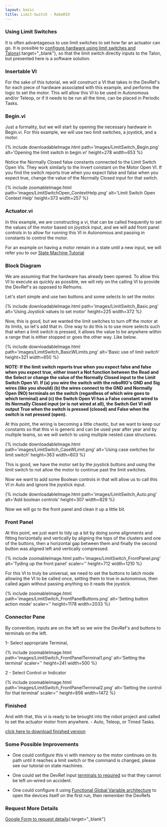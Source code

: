 ```yaml
---
layout: basic
title: Limit-Switch - RoboRIO
---
```



### Using Limit Switches

It is often advantageous to use limit switches to set how far an actuator can go. It is possible to [configure hardware using limit switches and Talons](http://crosstheroadelectronics.com/Talon%20SRX%20User%27s%20Guide.pdf#page=20){:target="_blank"}, so that the limit switch directly inputs to the Talon, but presented here is a software solution.


### Insertable VI

For the sake of this tutorial, we will construct a VI that takes in the DevRef's for each piece of hardware associated with this example, and performs the logic to set the motor. This will allow this VI to be used in Autonomous and/or Teleop, or if it needs to be run all the time, can be placed in Periodic Tasks.

### Begin.vi

Just a formality, but we will start by opening the necessary hardware in Begin.vi. For this example, we will use two limit switches, a joystick, and a motor.

{% include downloadableImage.html path='images/LimitSwitch_Begin.png' alt='Opening the limit switch in begin.vi' height=278 width=653 %}

Notice the Normally Closed false constants connected to the Limit Switch Open VIs. They work similarly to the Invert constant on the Motor Open VI. If you find the switch reports true when you expect false and false when you expect true, change the value of the Normally Closed input for that switch.

{% include zoomableImage.html path='images/LimitSwitchOpen_ContextHelp.png' alt='Limit Switch Open Context Help' height=373 width=257 %}


### Actuator.vi

In this example, we are constructing a vi, that can be called frequently to set the values of the motor based on joystick input, and we will add front panel controls in to allow for running this VI in Autonomous and passing in constants to control the motor.

For an example on having a motor remain in a state until a new input, we will refer you to our [State Machine Tutorial](/tutorials/state-machine/)

### Block Diagram

We are assuming that the hardware has already been opened. To allow this VI to execute as quickly as possible, we will rely on the calling VI to provide the DevRef's as opposed to Refnums.

Let's start simple and use two buttons and some selects to set the motor.

{% include downloadableImage.html path='images/LimitSwitch_Basic.png' alt='Using Joystick values to set motor' height=225 width=372 %}

Now, this is good, but we wanted the limit switches to turn off the motor at its limits, so let's add that in. One way to do this is to use more selects such that when a limit switch is pressed, it allows the value to be anywhere within a range that is either stopped or goes the other way. Like below.

{% include downloadableImage.html path='images/LimitSwitch_BasicWLimits.png' alt='Basic use of limit switch' height=321 width=650 %}

**NOTE: If the limit switch reports true when you expect false and false when you expect true, either insert a Not function between the Read and the Select or change the value of the Normally Closed input to the Limit Switch Open VI. If (a) you wire the switch with the roboRIO's GND and Sig wires (like you should) (b) the wires connect to the GND and Normally Open (NO) terminals on the switch (regardless of which wire goes to which terminal) and (c) the Switch Open VI has a False constant wired to its Normally Closed input (or is not wired at all), the Switch Get VI will output True when the switch is pressed (closed) and False when the switch is not pressed (open).**

At this point, the wiring is becoming a little chaotic, but we want to keep our constants so that this vi is generic and can be used year after year and by multiple teams, so we will switch to using multiple nested case structures.

{% include downloadableImage.html path='images/LimitSwitch_CaseWLimit.png' alt='Using case switches for limit switch' height=363 width=603 %}


This is good, we have the motor set by the joystick buttons and using the limit switch to not allow the motor to continue past the limit switches.

Now we want to add some Boolean controls in that will allow us to call this VI in Auto and ignore the joystick input.

{% include downloadableImage.html path='images/LimitSwitch_Auto.png' alt='Add boolean controls' height=307 width=829 %}


Now we will go to the front panel and clean it up a little bit.

### Front Panel

At this point, we just want to tidy up a bit by doing some alignments and fitting horizontally and vertically by aligning the tops of the clusters and one of the buttons, then a horizontal gap between them and finally the second button was aligned left and vertically compressed.

{% include zoomableImage.html path='images/LimitSwitch_FrontPanel.png' alt='Tyding up the front panel' scaler='' height=712 width=1210 %}

For this VI to truly be universal, we need to set the buttons to latch mode allowing the VI to be called once, setting them to true in autonomous, then called again without passing anything so it reads the joystick.

{% include zoomableImage.html path='images/LimitSwitch_FrontPanelButtons.png' alt='Setting button action mode' scaler='' height=1178 width=2033 %}


### Connector Pane

By convention, inputs are on the left so we wire the DevRef's and buttons to terminals on the left.

1- Select appropriate Terminal,

{% include zoomableImage.html path='images/LimitSwitch_FrontPanelTerminal1.png' alt='Setting the terminal' scaler='' height=241 width=500 %}


2 - Select Control or Indicator

{% include zoomableImage.html path='images/LimitSwitch_FrontPanelTerminal2.png' alt='Setting the control for that terminal' scaler='' height=856 width=1472 %}


### Finished

And with that, this vi is ready to be brought into the robot project and called to set the actuator motor from anywhere. - Auto, Teleop, or Timed Tasks.

<a href="files/LimitSwitch.vi" download>click here to download finished version</a>


### Some Possible Improvements

* One could configure this vi with memory so the motor continues on its path until it reaches a limit switch or the command is changed, please see our tutorial on state machines.

* One could set the DevRef input [terminals to required](http://zone.ni.com/reference/en-XX/help/371361H-01/lvconcepts/building_connector_pane/) so that they cannot be left un-wired on accident.

* One could configure it using [Functional Global Variable architecture](https://decibel.ni.com/content/docs/DOC-2143) to open the devices itself on the first run, then remember the DevRefs

### Request More Details

[Google Form to request details](https://docs.google.com/a/harding.edu/forms/d/1zihjhp8RryXq4o2vR1oDJK2dUg86iPsCx60G7NpEkFA/viewform?usp=send_form){:target="_blank"}
